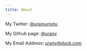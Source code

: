 ```yaml
---
title: About
---
```

My Twitter: [@uraniumxtu](https://x.com/uraniumxtu/)

My Github page: [@uranv](https://github.com/uranv)

My Email Address: [uranv@duck.com]()
